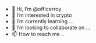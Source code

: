 - 👋 Hi, I’m @officerroy
- 👀 I’m interested in crypto 
- 🌱 I’m currently learning ...
- 💞️ I’m looking to collaborate on ...
- 📫 How to reach me ..

<!---
officerroy/officerroy is a ✨ special ✨ repository because its `README.md` (this file) appears on your GitHub profile.
You can click the Preview link to take a look at your changes.
---
join GitHub team
